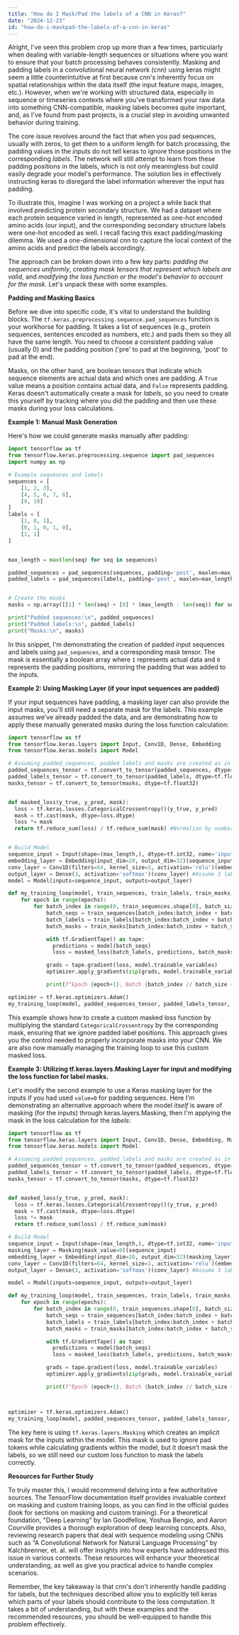 ```yaml
---
title: "How do I Mask/Pad the labels of a CNN in Keras?"
date: "2024-12-23"
id: "how-do-i-maskpad-the-labels-of-a-cnn-in-keras"
---
```


Alright,  I've seen this problem crop up more than a few times, particularly when dealing with variable-length sequences or situations where you want to ensure that your batch processing behaves consistently. Masking and padding labels in a convolutional neural network (cnn) using keras might seem a little counterintuitive at first because cnn's inherently focus on spatial relationships within the data itself (the input feature maps, images, etc.). However, when we're working with structured data, especially in sequence or timeseries contexts where you've transformed your raw data into something CNN-compatible, masking labels becomes quite important, and, as I've found from past projects, is a crucial step in avoiding unwanted behavior during training.

The core issue revolves around the fact that when you pad sequences, usually with zeros, to get them to a uniform length for batch processing, the padding values in the *inputs* do not tell keras to ignore those positions in the corresponding *labels*. The network will still attempt to learn from these padding positions in the labels, which is not only meaningless but could easily degrade your model's performance. The solution lies in effectively instructing keras to disregard the label information wherever the input has padding.

To illustrate this, imagine I was working on a project a while back that involved predicting protein secondary structure. We had a dataset where each protein sequence varied in length, represented as one-hot encoded amino acids (our input), and the corresponding secondary structure labels were one-hot encoded as well. I recall facing this exact padding/masking dilemma. We used a one-dimensional cnn to capture the local context of the amino acids and predict the labels accordingly.

The approach can be broken down into a few key parts: *padding the sequences uniformly*, *creating mask tensors that represent which labels are valid*, and *modifying the loss function or the model's behavior to account for the mask*. Let's unpack these with some examples.

**Padding and Masking Basics**

Before we dive into specific code, it's vital to understand the building blocks. The `tf.keras.preprocessing.sequence.pad_sequences` function is your workhorse for padding. It takes a list of sequences (e.g., protein sequences, sentences encoded as numbers, etc.) and pads them so they all have the same length. You need to choose a consistent padding value (usually 0) and the padding position ('pre' to pad at the beginning, 'post' to pad at the end).

Masks, on the other hand, are boolean tensors that indicate which sequence elements are actual data and which ones are padding. A `True` value means a position contains actual data, and `False` represents padding. Keras doesn't automatically create a mask for *labels*, so you need to create this yourself by tracking where you did the padding and then use these masks during your loss calculations.

**Example 1: Manual Mask Generation**

Here's how we could generate masks manually after padding:

```python
import tensorflow as tf
from tensorflow.keras.preprocessing.sequence import pad_sequences
import numpy as np

# Example sequences and labels
sequences = [
    [1, 2, 3],
    [4, 5, 6, 7, 8],
    [9, 10]
]
labels = [
    [1, 0, 1],
    [0, 1, 0, 1, 0],
    [1, 1]
]


max_length = max(len(seq) for seq in sequences)

padded_sequences = pad_sequences(sequences, padding='post', maxlen=max_length, value=0)
padded_labels = pad_sequences(labels, padding='post', maxlen=max_length, value=0)


# Create the masks
masks = np.array([[1] * len(seq) + [0] * (max_length - len(seq)) for seq in sequences])

print("Padded sequences:\n", padded_sequences)
print("Padded labels:\n", padded_labels)
print("Masks:\n", masks)

```

In this snippet, I'm demonstrating the creation of padded input sequences and labels using `pad_sequences`, and a corresponding mask tensor. The mask is essentially a boolean array where `1` represents actual data and `0` represents the padding positions, mirroring the padding that was added to the inputs.

**Example 2: Using Masking Layer (if your input sequences are padded)**

If your input sequences have padding, a masking layer can also provide the input masks, you'll still need a separate mask for the labels. This example assumes we've already padded the data, and are demonstrating how to apply these manually generated masks during the loss function calculation:

```python
import tensorflow as tf
from tensorflow.keras.layers import Input, Conv1D, Dense, Embedding
from tensorflow.keras.models import Model

# Assuming padded_sequences, padded_labels and masks are created as in Example 1
padded_sequences_tensor = tf.convert_to_tensor(padded_sequences, dtype=tf.int32)
padded_labels_tensor = tf.convert_to_tensor(padded_labels, dtype=tf.float32)
masks_tensor = tf.convert_to_tensor(masks, dtype=tf.float32)


def masked_loss(y_true, y_pred, mask):
  loss = tf.keras.losses.CategoricalCrossentropy()(y_true, y_pred)
  mask = tf.cast(mask, dtype=loss.dtype)
  loss *= mask
  return tf.reduce_sum(loss) / tf.reduce_sum(mask) #Normalize by number of valid tokens


# Build Model
sequence_input = Input(shape=(max_length,), dtype=tf.int32, name='input_layer')
embedding_layer = Embedding(input_dim=20, output_dim=32)(sequence_input) # Assume vocabulary size of 20
conv_layer = Conv1D(filters=64, kernel_size=3, activation='relu')(embedding_layer)
output_layer = Dense(3, activation='softmax')(conv_layer) #Assume 3 label categories
model = Model(inputs=sequence_input, outputs=output_layer)

def my_training_loop(model, train_sequences, train_labels, train_masks, batch_size, epochs, optimizer):
    for epoch in range(epochs):
        for batch_index in range(0, train_sequences.shape[0], batch_size):
            batch_seqs = train_sequences[batch_index:batch_index + batch_size]
            batch_labels = train_labels[batch_index:batch_index + batch_size]
            batch_masks = train_masks[batch_index:batch_index + batch_size]

            with tf.GradientTape() as tape:
              predictions = model(batch_seqs)
              loss = masked_loss(batch_labels, predictions, batch_masks)

            grads = tape.gradient(loss, model.trainable_variables)
            optimizer.apply_gradients(zip(grads, model.trainable_variables))

            print(f"Epoch {epoch+1}, Batch {batch_index // batch_size + 1}, Loss: {loss.numpy():.4f}")

optimizer = tf.keras.optimizers.Adam()
my_training_loop(model, padded_sequences_tensor, padded_labels_tensor, masks_tensor, batch_size=2, epochs=2, optimizer=optimizer)

```

This example shows how to create a custom masked loss function by multiplying the standard `CategoricalCrossentropy` by the corresponding mask, ensuring that we ignore padded label positions. This approach gives you the control needed to properly incorporate masks into your CNN. We are also now manually managing the training loop to use this custom masked loss.

**Example 3: Utilizing tf.keras.layers.Masking Layer for input and modifying the loss function for label masks.**

Let's modify the second example to use a Keras masking layer for the inputs if you had used `value=0` for padding sequences. Here I'm demonstrating an alternative approach where the model *itself* is aware of masking (for the inputs) through keras.layers.Masking, then I'm applying the mask in the loss calculation for the *labels*:

```python
import tensorflow as tf
from tensorflow.keras.layers import Input, Conv1D, Dense, Embedding, Masking
from tensorflow.keras.models import Model

# Assuming padded_sequences, padded_labels and masks are created as in Example 1
padded_sequences_tensor = tf.convert_to_tensor(padded_sequences, dtype=tf.int32)
padded_labels_tensor = tf.convert_to_tensor(padded_labels, dtype=tf.float32)
masks_tensor = tf.convert_to_tensor(masks, dtype=tf.float32)


def masked_loss(y_true, y_pred, mask):
  loss = tf.keras.losses.CategoricalCrossentropy()(y_true, y_pred)
  mask = tf.cast(mask, dtype=loss.dtype)
  loss *= mask
  return tf.reduce_sum(loss) / tf.reduce_sum(mask)

# Build Model
sequence_input = Input(shape=(max_length,), dtype=tf.int32, name='input_layer')
masking_layer = Masking(mask_value=0)(sequence_input)
embedding_layer = Embedding(input_dim=20, output_dim=32)(masking_layer) # Assume vocabulary size of 20
conv_layer = Conv1D(filters=64, kernel_size=3, activation='relu')(embedding_layer)
output_layer = Dense(3, activation='softmax')(conv_layer) #Assume 3 label categories

model = Model(inputs=sequence_input, outputs=output_layer)

def my_training_loop(model, train_sequences, train_labels, train_masks, batch_size, epochs, optimizer):
    for epoch in range(epochs):
        for batch_index in range(0, train_sequences.shape[0], batch_size):
            batch_seqs = train_sequences[batch_index:batch_index + batch_size]
            batch_labels = train_labels[batch_index:batch_index + batch_size]
            batch_masks = train_masks[batch_index:batch_index + batch_size]

            with tf.GradientTape() as tape:
              predictions = model(batch_seqs)
              loss = masked_loss(batch_labels, predictions, batch_masks)

            grads = tape.gradient(loss, model.trainable_variables)
            optimizer.apply_gradients(zip(grads, model.trainable_variables))

            print(f"Epoch {epoch+1}, Batch {batch_index // batch_size + 1}, Loss: {loss.numpy():.4f}")



optimizer = tf.keras.optimizers.Adam()
my_training_loop(model, padded_sequences_tensor, padded_labels_tensor, masks_tensor, batch_size=2, epochs=2, optimizer=optimizer)
```

The key here is using `tf.keras.layers.Masking` which creates an implicit mask for the inputs within the model. This mask is used to ignore pad tokens while calculating gradients within the model, but it doesn’t mask the labels, so we still need our custom loss function to mask the labels correctly.

**Resources for Further Study**

To truly master this, I would recommend delving into a few authoritative sources. The TensorFlow documentation itself provides invaluable context on masking and custom training loops, as you can find in the official guides (look for sections on masking and custom training). For a theoretical foundation, "Deep Learning" by Ian Goodfellow, Yoshua Bengio, and Aaron Courville provides a thorough exploration of deep learning concepts. Also, reviewing research papers that deal with sequence modeling using CNNs such as “A Convolutional Network for Natural Language Processing” by Kalchbrenner, et. al. will offer insights into how experts have addressed this issue in various contexts. These resources will enhance your theoretical understanding, as well as give you practical advice to handle complex scenarios.

Remember, the key takeaway is that cnn's don't inherently handle padding for labels, but the techniques described allow you to explicitly tell keras which parts of your labels should contribute to the loss computation. It takes a bit of understanding, but with these examples and the recommended resources, you should be well-equipped to handle this problem effectively.
